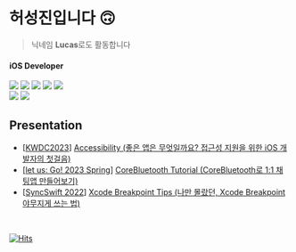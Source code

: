 # 허성진입니다 🙃
> 닉네임 **Lucas**로도 활동합니다

#### iOS Developer

<p>
	<img src="https://img.shields.io/badge/iOS-000000?style=flat-square&logo=Apple&logoColor=white"/>
	<img src="https://img.shields.io/badge/Swift-FA7343?style=flat-square&logo=Swift&logoColor=white"/>
	<img src="https://img.shields.io/badge/RxSwift-B7178C?style=flat-square&logo=ReactiveX&logoColor=white"/>
	<img src="https://img.shields.io/badge/CocoaPods-EE3322?style=flat-square&logo=CocoaPods&logoColor=white"/>
  	<img src="https://img.shields.io/badge/BLE-0082FC?style=flat-square&logo=Bluetooth&logoColor=white"/>
	<br>
	<img src="https://img.shields.io/badge/Notion-F6F5F1?style=flat-square&logo=Notion&logoColor=black"/>
	<img src="https://img.shields.io/badge/Figma-F24E1E?style=flat-square&logo=Figma&logoColor=white"/>
</p>



## Presentation
- [[KWDC2023](https://kwdc.dev/)] [Accessibility (좋은 앱은 무엇일까요? 접근성 지원을 위한 iOS 개발자의 첫걸음)](https://www.youtube.com/watch?v=pgWnJQkPxiU)
- [[let us: Go! 2023 Spring](https://let-us-go-2023-spring.vercel.app/)] [CoreBluetooth Tutorial (CoreBluetooth로 1:1 채팅앱 만들어보기)](https://youtu.be/p1KoJtqxXBE)
- [[SyncSwift 2022](https://syncswift2022.netlify.app/)] [Xcode Breakpoint Tips (나만 몰랐던, Xcode Breakpoint 야무지게 쓰는 법)](https://www.youtube.com/watch?v=K7mH_o1PBS0&t)

<br>

[![Hits](https://hits.seeyoufarm.com/api/count/incr/badge.svg?url=https%3A%2F%2Fgithub.com%2Fheoseongjin&count_bg=%23555555&title_bg=%23555555&icon=&icon_color=%23E7E7E7&title=hits&edge_flat=false)](https://hits.seeyoufarm.com)

